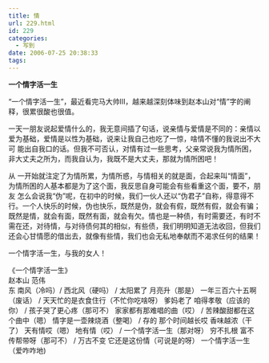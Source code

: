 ```yaml
---
title: 情
url: 229.html
id: 229
categories:
  - 写到
date: 2006-07-25 20:38:33
tags:
---
```


**一个情字活一生**

  
  
“一个情字活一生”，最近看完马大帅Ⅲ，越来越深刻体味到赵本山对“情”字的阐释，很累很酸也很值。  
  
一天一朋友说起爱情什么的，我无意间插了句话，说亲情与爱情是不同的：亲情以爱为基础，爱情是以性为基础，说来让我自己也吃了一惊，啥情不懂的我说出不大可 能出自我口的话。但我不可否认，对情有过一些思考，父亲常说我为情所困，非大丈夫之所为，而我自认为，我既不是大丈夫，那就为情所困吧！  
  
从 一开始就注定了为情所累，为情所惑，与情相关的就是面，合起来叫“情面”，为情所困的人基本都是为了这个面，我反思自身可能会有些看重这个面，要不，朋友 怎么会说我“伪”呢，在初中的时候，我们一伙人还以“伪君子”自称，得意得不行。一个人快乐的时候，伪也快乐，既然是伪，就会有假，既然有假，就会有骗； 既然是情，就会有面，既然有面，就会有欠。情也是一种债，有时需要还，有时不需在还，对待情，与对待债何其的相似，有些债，我们明明知道无法收回，但我们 还会心甘情愿的借出去，就像有些情，我们也会无私地奉献而不渴求任何的结果！  
  
一个情字活一生，与我的女人！  
  
  
《一个情字活一生》  
赵本山 范伟  
东 南风（冷吗）/ 西北风（硬吗） / 太阳累了 月亮升（那是） 一年三百六十五啊（废话） / 天天忙的是衣食住行（不忙你吃啥呀） 爹妈老了 咱得孝敬（应该的你） / 孩子哭了更心疼（那可不） 家家都有那难唱的曲（哎） / 苦辣酸甜都在这个曲中（嗯） 情字是一壶辣烧酒（整喝） / 存的 那个时间越长哎 香味越浓（干了） 天有情哎（嗯） 地有情（哎） / 一个情字活一生（那对呀） 穷不扎根 富不传帮带呀（那可不） / 万古不变 它还是这份情（可说是的呀） 一个情字活一生（爱咋咋地)